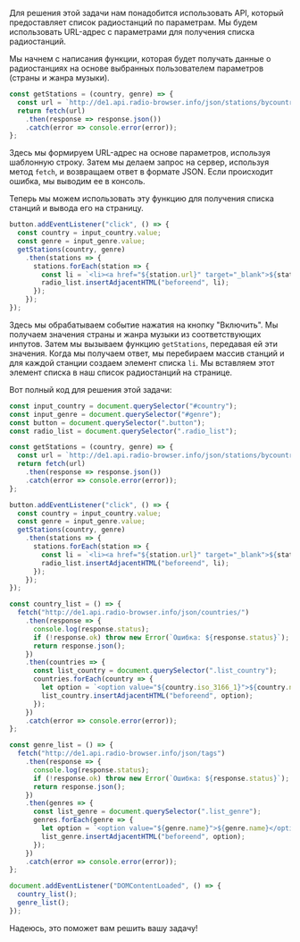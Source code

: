 Для решения этой задачи нам понадобится использовать API, который предоставляет список радиостанций по параметрам. Мы будем использовать URL-адрес с параметрами для получения списка радиостанций. 

Мы начнем с написания функции, которая будет получать данные о радиостанциях на основе выбранных пользователем параметров (страны и жанра музыки).

```javascript
const getStations = (country, genre) => {
  const url = `http://de1.api.radio-browser.info/json/stations/bycountryexact/${country}/bytagexact/${genre}`;
  return fetch(url)
    .then(response => response.json())
    .catch(error => console.error(error));
};
```

Здесь мы формируем URL-адрес на основе параметров, используя шаблонную строку. Затем мы делаем запрос на сервер, используя метод `fetch`, и возвращаем ответ в формате JSON. Если происходит ошибка, мы выводим ее в консоль.

Теперь мы можем использовать эту функцию для получения списка станций и вывода его на страницу.

```javascript
button.addEventListener("click", () => {
  const country = input_country.value;
  const genre = input_genre.value;
  getStations(country, genre)
    .then(stations => {
      stations.forEach(station => {
        const li = `<li><a href="${station.url}" target="_blank">${station.name}</a></li>`;
        radio_list.insertAdjacentHTML("beforeend", li);
      });
    });
});
```

Здесь мы обрабатываем событие нажатия на кнопку "Включить". Мы получаем значения страны и жанра музыки из соответствующих инпутов. Затем мы вызываем функцию `getStations`, передавая ей эти значения. Когда мы получаем ответ, мы перебираем массив станций и для каждой станции создаем элемент списка `li`. Мы вставляем этот элемент списка в наш список радиостанций на странице.

Вот полный код для решения этой задачи: 

```javascript
const input_country = document.querySelector("#country");
const input_genre = document.querySelector("#genre");
const button = document.querySelector(".button");
const radio_list = document.querySelector(".radio_list");

const getStations = (country, genre) => {
  const url = `http://de1.api.radio-browser.info/json/stations/bycountryexact/${country}/bytagexact/${genre}`;
  return fetch(url)
    .then(response => response.json())
    .catch(error => console.error(error));
};

button.addEventListener("click", () => {
  const country = input_country.value;
  const genre = input_genre.value;
  getStations(country, genre)
    .then(stations => {
      stations.forEach(station => {
        const li = `<li><a href="${station.url}" target="_blank">${station.name}</a></li>`;
        radio_list.insertAdjacentHTML("beforeend", li);
      });
    });
});

const country_list = () => {
  fetch("http://de1.api.radio-browser.info/json/countries/")
    .then(response => {
      console.log(response.status);
      if (!response.ok) throw new Error(`Ошибка: ${response.status}`);
      return response.json();
    })
    .then(countries => {
      const list_country = document.querySelector(".list_country");
      countries.forEach(country => {
        let option = `<option value="${country.iso_3166_1}">${country.name}</option>`;
        list_country.insertAdjacentHTML("beforeend", option);
      });
    })
    .catch(error => console.error(error));
};

const genre_list = () => {
  fetch("http://de1.api.radio-browser.info/json/tags")
    .then(response => {
      console.log(response.status);
      if (!response.ok) throw new Error(`Ошибка: ${response.status}`);
      return response.json();
    })
    .then(genres => {
      const list_genre = document.querySelector(".list_genre");
      genres.forEach(genre => {
        let option = `<option value="${genre.name}">${genre.name}</option>`;
        list_genre.insertAdjacentHTML("beforeend", option);
      });
    })
    .catch(error => console.error(error));
};

document.addEventListener("DOMContentLoaded", () => {
  country_list();
  genre_list();
});
```

Надеюсь, это поможет вам решить вашу задачу!